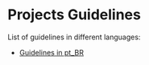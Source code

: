 # Projects Guidelines

List of guidelines in different languages:

[//]: # (Fazer a documentação em inglês na raiz do projeto)
[//]: # (* [Guidelines in en_US]&#40;guidelines/en_US/README.md&#41;)
* [Guidelines in pt_BR](guidelines/pt_BR/README.md)
